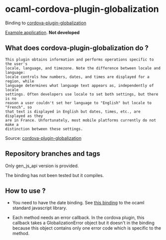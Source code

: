 # ocaml-cordova-plugin-globalization

Binding to
[cordova-plugin-globalization](https://github.com/apache/cordova-plugin-globalization)

[Example
application](https://github.com/dannywillems/ocaml-cordova-plugin-globalization-example).
**Not developed**

## What does cordova-plugin-globalization do ?

```
This plugin obtains information and performs operations specific to the user's
locale, language, and timezone. Note the difference between locale and language:
locale controls how numbers, dates, and times are displayed for a region, while
language determines what language text appears as, independently of locale
settings. Often developers use locale to set both settings, but there is no
reason a user couldn't set her language to "English" but locale to "French", so
that text is displayed in English but dates, times, etc., are displayed as they
are in France. Unfortunately, most mobile platforms currently do not make a
distinction between these settings.
```

Source: [cordova-plugin-globalization](https://github.com/apache/cordova-plugin-globalization)

## Repository branches and tags

Only gen_js_api version is provided.

The binding has not been tested but it compiles.

## How to use ?

* You need to have the date binding. See [this binding](https://github.com/dannywillems/ocaml-js-stdlib) to the ocaml standard javascript library.

* Each method needs an error callback. In the cordova plugin, this callback takes a GlobalizationError object but it doesn't in the binding because this object contains only one error code which is specific to the method.
